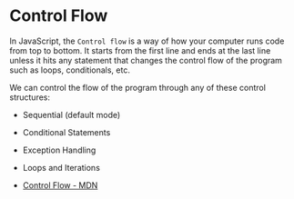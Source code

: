 # Control Flow

In JavaScript, the `Control flow` is a way of how your computer runs code from top to bottom. It starts from the first line and ends at the last line unless it hits any statement that changes the control flow of the program such as loops, conditionals, etc.

We can control the flow of the program through any of these control structures:
- Sequential (default mode)
- Conditional Statements
- Exception Handling 
- Loops and Iterations
  
- [Control Flow - MDN](https://developer.mozilla.org/en-US/docs/Glossary/Control_flow)